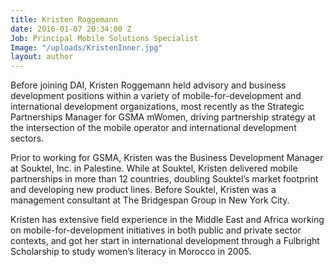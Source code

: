 ```yaml
---
title: Kristen Roggemann
date: 2016-01-07 20:34:00 Z
Job: Principal Mobile Solutions Specialist
Image: "/uploads/KristenInner.jpg"
layout: author
---
```


Before joining DAI, Kristen Roggemann held advisory and business development positions within a variety of mobile-for-development and international development organizations, most recently as the Strategic Partnerships Manager for GSMA mWomen, driving partnership strategy at the intersection of the mobile operator and international development sectors.
<!--more-->
Prior to working for GSMA, Kristen was the Business Development Manager at Souktel, Inc. in Palestine. While at Souktel, Kristen delivered mobile partnerships in more than 12 countries, doubling Souktel’s market footprint and developing new product lines. Before Souktel, Kristen was a management consultant at The Bridgespan Group in New York City.

Kristen has extensive field experience in the Middle East and Africa working on mobile-for-development initiatives in both public and private sector contexts, and got her start in international development through a Fulbright Scholarship to study women’s literacy in Morocco in 2005.
